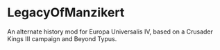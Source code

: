 # LegacyOfManzikert
 An alternate history mod for Europa Universalis IV, based on a Crusader Kings III campaign and Beyond Typus.
